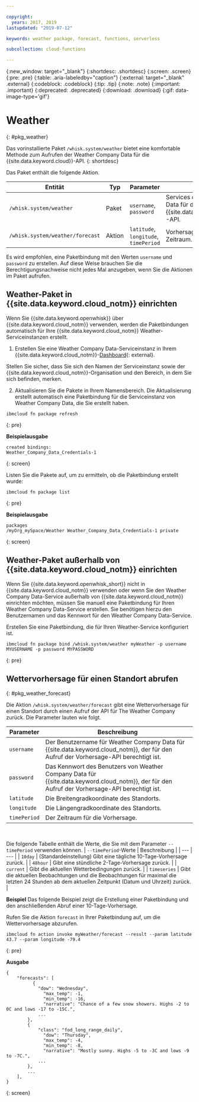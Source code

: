 ```yaml
---

copyright:
  years: 2017, 2019
lastupdated: "2019-07-12"

keywords: weather package, forecast, functions, serverless

subcollection: cloud-functions

---
```


{:new_window: target="_blank"}
{:shortdesc: .shortdesc}
{:screen: .screen}
{:pre: .pre}
{:table: .aria-labeledby="caption"}
{:external: target="_blank" .external}
{:codeblock: .codeblock}
{:tip: .tip}
{:note: .note}
{:important: .important}
{:deprecated: .deprecated}
{:download: .download}
{:gif: data-image-type='gif'}


# Weather
{: #pkg_weather}

Das vorinstallierte Paket `/whisk.system/weather` bietet eine komfortable Methode zum Aufrufen der Weather Company Data für die {{site.data.keyword.cloud}}-API.
{: shortdesc}

Das Paket enthält die folgende Aktion.

| Entität | Typ | Parameter | Beschreibung |
| --- | --- | --- | --- |
| `/whisk.system/weather` | Paket | `username`, `password` | Services der Weather Company Data für die {{site.data.keyword.cloud_notm}}-API. |
| `/whisk.system/weather/forecast` | Aktion | `latitude`, `longitude`, `timePeriod` | Vorhersage für den angegebenen Zeitraum. |

Es wird empfohlen, eine Paketbindung mit den Werten `username` und `password` zu erstellen. Auf diese Weise brauchen Sie die Berechtigungsnachweise nicht jedes Mal anzugeben, wenn Sie die Aktionen im Paket aufrufen.

## Weather-Paket in {{site.data.keyword.cloud_notm}} einrichten

Wenn Sie {{site.data.keyword.openwhisk}} über {{site.data.keyword.cloud_notm}} verwenden, werden die Paketbindungen automatisch für Ihre {{site.data.keyword.cloud_notm}} Weather-Serviceinstanzen erstellt.

1. Erstellen Sie eine Weather Company Data-Serviceinstanz in Ihrem {{site.data.keyword.cloud_notm}}-[Dashboard](https://cloud.ibm.com){: external}. 

  Stellen Sie sicher, dass Sie sich den Namen der Serviceinstanz sowie der {{site.data.keyword.cloud_notm}}-Organisation und den Bereich, in dem Sie sich befinden, merken.

2. Aktualisieren Sie die Pakete in Ihrem Namensbereich. Die Aktualisierung erstellt automatisch eine Paketbindung für die Serviceinstanz von Weather Company Data, die Sie erstellt haben.
  ```
  ibmcloud fn package refresh
  ```
  {: pre}

  **Beispielausgabe**
  ```
  created bindings:
  Weather_Company_Data_Credentials-1
  ```
  {: screen}

  Listen Sie die Pakete auf, um zu ermitteln, ob die Paketbindung erstellt wurde:
  ```
  ibmcloud fn package list
  ```
  {: pre}

  **Beispielausgabe**
  ```
  packages
  /myOrg_mySpace/Weather Weather_Company_Data_Credentials-1 private
  ```
  {: screen}

## Weather-Paket außerhalb von {{site.data.keyword.cloud_notm}} einrichten

Wenn Sie {{site.data.keyword.openwhisk_short}} nicht in {{site.data.keyword.cloud_notm}} verwenden oder wenn Sie den Weather Company Data-Service außerhalb von {{site.data.keyword.cloud_notm}} einrichten möchten, müssen Sie manuell eine Paketbindung für Ihren Weather Company Data-Service erstellen. Sie benötigen hierzu den Benutzernamen und das Kennwort für den Weather Company Data-Service.

Erstellen Sie eine Paketbindung, die für Ihren Weather-Service konfiguriert ist.
```
ibmcloud fn package bind /whisk.system/weather myWeather -p username MYUSERNAME -p password MYPASSWORD
```
{: pre}

## Wettervorhersage für einen Standort abrufen
{: #pkg_weather_forecast}

Die Aktion `/whisk.system/weather/forecast` gibt eine Wettervorhersage für einen Standort durch einen Aufruf der API für The Weather Company zurück. Die Parameter lauten wie folgt. 

| Parameter | Beschreibung |
| --- | --- |
| `username` | Der Benutzername für Weather Company Data für {{site.data.keyword.cloud_notm}}, der für den Aufruf der Vorhersage-API berechtigt ist. |
| `password` | Das Kennwort des Benutzers von Weather Company Data für {{site.data.keyword.cloud_notm}}, der für den Aufruf der Vorhersage-API berechtigt ist. |
| `latitude` | Die Breitengradkoordinate des Standorts. |
| `longitude` | Die Längengradkoordinate des Standorts. |
| `timePeriod` | Der Zeitraum für die Vorhersage. |
</br>

Die folgende Tabelle enthält die Werte, die Sie mit dem Parameter `-- timePeriod` verwenden können. 
| `--timePeriod`-Werte | Beschreibung |
| --- | --- |
| `10day` | (Standardeinstellung) Gibt eine tägliche 10-Tage-Vorhersage zurück. |
| `48hour` | Gibt eine stündliche 2-Tage-Vorhersage zurück. |
| `current` | Gibt die aktuellen Wetterbedingungen zurück. |
| `timeseries` | Gibt die aktuellen Beobachtungen und die Beobachtungen für maximal die letzten 24 Stunden ab dem aktuellen Zeitpunkt (Datum und Uhrzeit) zurück. |


**Beispiel**
Das folgende Beispiel zeigt die Erstellung einer Paketbindung und den anschließenden Abruf einer 10-Tage-Vorhersage. 

Rufen Sie die Aktion `forecast` in Ihrer Paketbindung auf, um die Wettervorhersage abzurufen.
```
ibmcloud fn action invoke myWeather/forecast --result --param latitude 43.7 --param longitude -79.4
```
{: pre}

**Ausgabe**
```
{
    "forecasts": [
          {
            "dow": "Wednesday",
              "max_temp": -1,
              "min_temp": -16,
              "narrative": "Chance of a few snow showers. Highs -2 to 0C and lows -17 to -15C.",
            ...
        },
        {
            "class": "fod_long_range_daily",
              "dow": "Thursday",
              "max_temp": -4,
              "min_temp": -8,
              "narrative": "Mostly sunny. Highs -5 to -3C and lows -9 to -7C.",
            ...
        },
        ...
    ],
}
```
{: screen}


